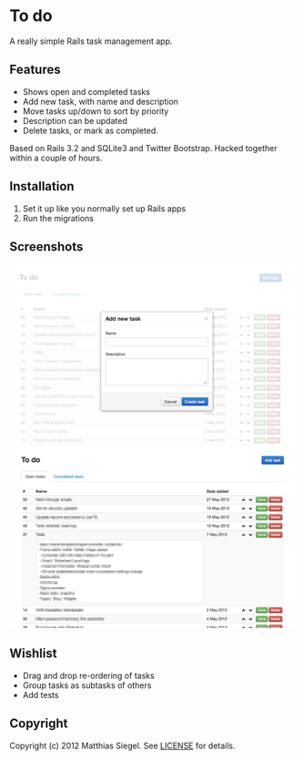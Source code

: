 # To do

A really simple Rails task management app.

## Features

* Shows open and completed tasks
* Add new task, with name and description
* Move tasks up/down to sort by priority
* Description can be updated
* Delete tasks, or mark as completed.

Based on Rails 3.2 and SQLite3 and Twitter Bootstrap. Hacked together within a couple of hours.

## Installation

1. Set it up like you normally set up Rails apps
2. Run the migrations

## Screenshots

<div>
	<img src="https://github.com/matthiassiegel/todo/raw/master/doc/screen1.png" alt="Add new task">
</div>

<div>
	<img src="https://github.com/matthiassiegel/todo/raw/master/doc/screen2.png" alt="Task list and description">
</div>

## Wishlist

* Drag and drop re-ordering of tasks
* Group tasks as subtasks of others
* Add tests

## Copyright
Copyright (c) 2012 Matthias Siegel.
See [LICENSE](https://github.com/matthiassiegel/todo/tree/master/LICENSE.md) for details.